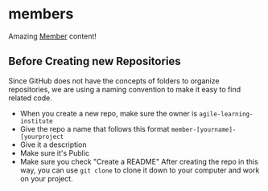 # members

Amazing [Member](https://github.com/orgs/agile-learning-institute/repositories?q=member&type=all) content!

## Before Creating new Repositories

Since GitHub does not have the concepts of folders to organize repositories, we are using a naming convention to make it easy to find related code. 
- When you create a new repo, make sure the owner is ``agile-learning-institute``
- Give the repo a name that follows this format ```member-[yourname]-[yourproject```
- Give it a description
- Make sure it's Public
- Make sure you check "Create a README"
After creating the repo in this way, you can use ``git clone`` to clone it down to your computer and work on your project. 
